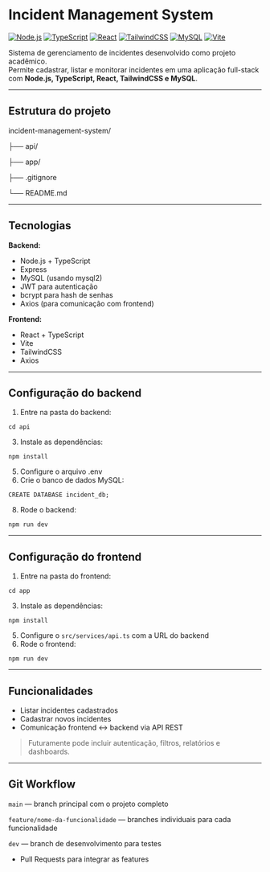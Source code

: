 # Incident Management System

[![Node.js](https://img.shields.io/badge/Node.js-339933?style=for-the-badge&logo=node.js&logoColor=white)](https://nodejs.org/)
[![TypeScript](https://img.shields.io/badge/TypeScript-3178C6?style=for-the-badge&logo=typescript&logoColor=white)](https://www.typescriptlang.org/)
[![React](https://img.shields.io/badge/React-61DAFB?style=for-the-badge&logo=react&logoColor=black)](https://reactjs.org/)
[![TailwindCSS](https://img.shields.io/badge/TailwindCSS-06B6D4?style=for-the-badge&logo=tailwind-css&logoColor=white)](https://tailwindcss.com/)
[![MySQL](https://img.shields.io/badge/MySQL-4479A1?style=for-the-badge&logo=mysql&logoColor=white)](https://www.mysql.com/)
[![Vite](https://img.shields.io/badge/Vite-646CFF?style=for-the-badge&logo=vite&logoColor=white)](https://vitejs.dev/)

Sistema de gerenciamento de incidentes desenvolvido como projeto acadêmico.  
Permite cadastrar, listar e monitorar incidentes em uma aplicação full-stack com **Node.js, TypeScript, React, TailwindCSS e MySQL**.

---

##  Estrutura do projeto

incident-management-system/

├── api/  

├── app/  

├── .gitignore

└── README.md


---

##  Tecnologias

**Backend:**

- Node.js + TypeScript  
- Express  
- MySQL (usando mysql2)  
- JWT para autenticação
- bcrypt para hash de senhas
- Axios (para comunicação com frontend)

**Frontend:**

- React + TypeScript  
- Vite  
- TailwindCSS  
- Axios

---

##  Configuração do backend

1. Entre na pasta do backend:
   
```cd api```

3. Instale as dependências:
   
```npm install```

5. Configure o arquivo .env
6. Crie o banco de dados MySQL:
   
```CREATE DATABASE incident_db;```

8. Rode o backend:
   
```npm run dev```

---

## Configuração do frontend

1. Entre na pasta do frontend:
   
```cd app```

3. Instale as dependências:
   
```npm install```

5. Configure o `src/services/api.ts` com a URL do backend
6. Rode o frontend:
   
```npm run dev```

---

 ## Funcionalidades

- Listar incidentes cadastrados
- Cadastrar novos incidentes
- Comunicação frontend ↔ backend via API REST
> Futuramente pode incluir autenticação, filtros, relatórios e dashboards.

---

## Git Workflow

`main` — branch principal com o projeto completo

`feature/nome-da-funcionalidade` — branches individuais para cada funcionalidade

`dev` — branch de desenvolvimento para testes

- Pull Requests para integrar as features



